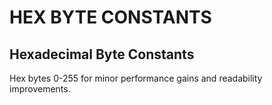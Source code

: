 # HEX BYTE CONSTANTS
## Hexadecimal Byte Constants  
Hex bytes 0-255 for minor performance gains and readability improvements. 
